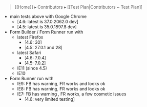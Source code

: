 > [[Home]] ▸ Contributors ▸ [[Test Plan|Contributors ~ Test Plan]]

- main tests above with Google Chrome
  - [4.6: latest is 37.0.2062.0 dev]
  - [4.5: latest is 35.0.1897.8 dev]
- Form Builder / Form Runner run with
    - latest Firefox
      - [4.6: 30]
      - [4.5: 27.0.1 and 28]
    - latest Safari
      - [4.6: 7.0.4]
      - [4.5: 7.0.2]
    - IE11 (since 4.5)
    - IE10
- Form Runner run with
    - IE9: FB has warning, FR works and looks ok
    - IE8: FB has warning, FR works and looks ok
    - IE7: FB has warning , FR works, a few cosmetic issues
      - [4.6: very limited testing]
